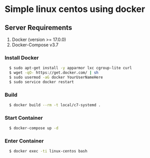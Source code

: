 # Simple linux centos using docker

## Server Requirements

1. Docker (version >= 17.0.0)
1. Docker-Compose v3.7

### Install Docker
```bash
  $ sudo apt-get install -y apparmor lxc cgroup-lite curl
  $ wget -qO- https://get.docker.com/ | sh
  $ sudo usermod -aG docker YourUserNameHere
  $ sudo service docker restart
```

### Build
```bash
  $ docker build --rm -t local/c7-systemd .
```

### Start Container
```bash
  $ docker-compose up -d
```

### Enter Container
```bash
  $ docker exec -ti linux-centos bash
```